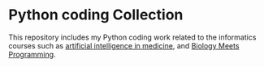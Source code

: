 # Python coding Collection
This repository includes my Python coding work related to the informatics courses such as [artificial intelligence in medicine](https://phs.weill.cornell.edu/graduate-education-clinical-training/course-catalog/artificial-intelligence-medicine), and [Biology Meets Programming](https://www.coursera.org/learn/bioinformatics).
